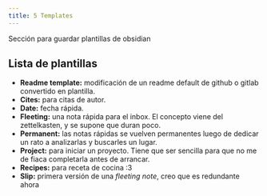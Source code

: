 ```yaml
---
title: 5 Templates
---
```


Sección para guardar plantillas de obsidian

## Lista de plantillas

- **Readme template:** modificación de un readme default de github o gitlab convertido en plantilla.
- **Cites:** para citas de autor.
- **Date:** fecha rápida.
- **Fleeting:** una nota rápida para el inbox. El concepto viene del zettelkasten, y se supone que duran poco.
- **Permanent:** las notas rápidas se vuelven permanentes luego de dedicar un rato a analizarlas y buscarles un lugar.
- **Project:** para iniciar un proyecto. Tiene que ser sencilla para que no me de fiaca completarla antes de arrancar.
- **Recipes:** para receta de cocina :3
- **Slip:** primera versión de una _fleeting note_, creo que es redundante ahora
